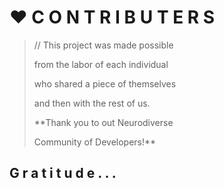 # ❤️ C O N T R I B U T E R S 

> // This project was made possible 
>
> from the labor of each individual 
>
> who shared a piece of themselves 
>
> and then with the rest of us.  
>
> **Thank you to out Neurodiverse 
>
> Community of Developers!**

## G r a t i t u d e . . .
